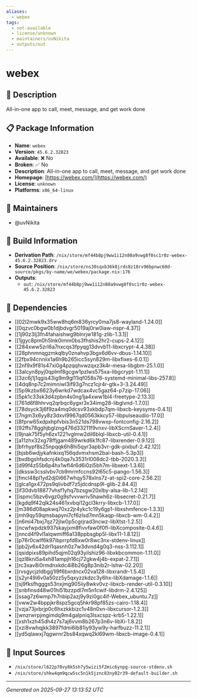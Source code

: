 ```yaml
---
aliases:
  - webex
tags:
  - not-available
  - license/unknown
  - maintainers/uvNikita
  - outputs/out
---
```


# webex

## 📝 Description

All-in-one app to call, meet, message, and get work done

## 📋 Package Information

- **Name**: `webex`
- **Version**: `45.6.2.32823`
- **Available**: ❌ No
- **Broken**: ✅ No
- **Description**: All-in-one app to call, meet, message, and get work done
- **Homepage**: [https://webex.com/](https://webex.com/)
- **License**: `unknown`
- **Platforms**: `x86_64-linux`
## 👥 Maintainers

- @uvNikita


## 🔧 Build Information

- **Derivation Path**: `/nix/store/mf44b8pj9ww1i12n80a9vwg8f0sc1r0z-webex-45.6.2.32823.drv`
- **Source Position**: `/nix/store/ns30sqxb36k8jrds8z18rv96bpnwc60d-source/pkgs/by-name/we/webex/package.nix:176`
- **Outputs**:
  - `out`:  `/nix/store/mf44b8pj9ww1i12n80a9vwg8f0sc1r0z-webex-45.6.2.32823`

## 🔗 Dependencies

- [[02l2mwk9x35ww8hq6m836yrcy0ma7js8-wayland-1.24.0]]
- [[0qzvc0bgw0b1djbdvgr5019aj0rw0iaw-nspr-4.37]]
- [[1j90z3lj3fn4fahaishwg9blnrjw181g-zlib-1.3.1]]
- [[1jgyc8pm0h5lnk0imm0bs3fhshis2hr2-cups-2.4.12]]
- [[284xww5zrl6a7nxcqs3fpyqg13dvvb11-libxcrypt-4.4.38]]
- [[28phnmnqgzmkqlby0znahvp3bgx6d6vv-dbus-1.14.10]]
- [[2fbx94cnniix1a6h9b265icc5syn829m-libxfixes-6.0.1]]
- [[2nf9x9f81s47xi0g4pzqqhvwzqxz3k4r-mesa-libgbm-25.1.0]]
- [[3alcyn8pyj0qplmf8gcgw1pzlws575xa-libgcrypt-1.11.1]]
- [[3zc6j1j1qgis43ig9m9gl11iqf058s76-systemd-minimal-libs-257.8]]
- [[4dq8np7c2mimniwl3if93g7ncz1cjr4r-gtk+3-3.24.49]]
- [[5p9kzbx6623y6wrkd7wdcax4vc5gaz64-p7zip-17.06]]
- [[5pk1c33sk3d4zpbn4s0ng1ja4xww1bl4-freetype-2.13.3]]
- [[761d6f8hhrvq2qrbqc6ygxr3x34img28-libglvnd-1.7.0]]
- [[78dsyck3j6f9za4mq0dcsv93xkbdp7qm-libxcb-keysyms-0.4.1]]
- [[7ngm3x6yy8z3dxvl9967qd0563kkcy57-libpulseaudio-17.0]]
- [[8fprw65xdpxhpfvbis3n521ds798vwxp-fontconfig-2.16.2]]
- [[92ffs78gghjbglzng476d33211f9vnxv-libXScrnSaver-1.2.4]]
- [[9jnak75f5yh6zx1221vglmw2dil6blql-libxcb-util-0.4.1]]
- [[a11zhx32xg78ffjgam489wrkd6k1fc87-libxrender-0.9.12]]
- [[bfrhypf8s25npqqk6h8hi5qyr3apb3vr-gdk-pixbuf-2.42.12]]
- [[bjsb6wdjykafnkixq156qdvmxhsm2bai-bash-5.3p3]]
- [[bxdbgshfsdcnj4k0qa7s3531rl008dc2-tbb-2020.3.3]]
- [[d99f4z55b6p4hx1wfl4r6d6i0zi5bh7m-libxext-1.3.6]]
- [[dkssw3csslvbv7cb9mrmfccns92l65c5-pango-1.56.3]]
- [[fmcl48pl1yd2dj0i667whqy578xlns7z-at-spi2-core-2.56.2]]
- [[glca1gx472ps9qlivbdf7z5jdcdnsp9l-glib-2.84.4]]
- [[if30dvb18877vhsf1yhq7bzsgw20xlby-alsa-lib-1.2.14]]
- [[ispmc5bzv6vgz0g9sfvvvwriv5hawh6z-libsecret-0.21.7]]
- [[kgdq9f42qlk24s461xvbqi12gcl3krry-libxcb-1.17.0]]
- [[m386d08apkwq70xz2jr4ykc1c19y6gp1-libxshmfence-1.3.3]]
- [[mh9qy59qmsbapyni7cf6zlsd7mn5kaqp-libxcb-wm-0.4.2]]
- [[n6mi47bxj7qz72jlw0p5cgrjrad3ncwz-libXtst-1.2.5]]
- [[ncwfwpdzk937skayjxm8fivvfaw0f0fl-libXcomposite-0.4.6]]
- [[nncd4f9vl1alqwmiff6a138ppbsgbp5l-libx11-1.8.12]]
- [[p76r0cwlf6k97ibprrpfd8xw0r8wc3nx-stdenv-linux]]
- [[pb2jv6x42drl1qasnh0z7w3dvnd4g0q3-nss-3.112.1]]
- [[qsidpixs89pihd5qjm02q93yilshiz96-libxkbcommon-1.11.0]]
- [[qzl8kni5a4xh81ampjh16cj72gkw4j4b-expat-2.7.1]]
- [[rc3xav8i0rmdnxkdc4i8b26g8p3nib2r-lshw-02.20]]
- [[rvsgycjzldbgg1l9f6bxrdncx02va128-libxrandr-1.5.4]]
- [[s2yr49i6v0a50zz5y5qxyzzkdzc3y6hx-libXdamage-1.1.6]]
- [[sj9fksfhgggs53nxjmg905iiy8wkv0vz-libxcb-render-util-0.3.10]]
- [[snbfinsd48w01hi51bzzpdl7m5n1cwif-libdrm-2.4.125]]
- [[ssag7z6wmp7h7nbip2azj9y9zi0gc4if-Webex_ubuntu.7z]]
- [[vww2w4bppjkr8spz5gcq5hkr98pf85zs-cairo-1.18.4]]
- [[vzja73jxbrjp0c6hxzkkbizc1v48n0xn-libxcursor-1.2.3]]
- [[wnzrwrpjmgimdq9m4galpniq3lsxcspz-krb5-1.22.1]]
- [[xsh1xzh45dh4z7s7aj6vvm8b267p3n6v-libXi-1.8.2]]
- [[xzi8vwhqjkk3897fdmi6ib81iy93yw9y-harfbuzz-11.2.1]]
- [[yd5qlawxj7qgwrnr2bs84xqwq2kl69wm-libxcb-image-0.4.1]]

## 📁 Input Sources

- `/nix/store/l622p70vy8k5sh7y5wizi5f2mic6ynpg-source-stdenv.sh`
- `/nix/store/shkw4qm9qcw5sc5n1k5jznc83ny02r39-default-builder.sh`

---
*Generated on 2025-09-27 13:13:52 UTC*
